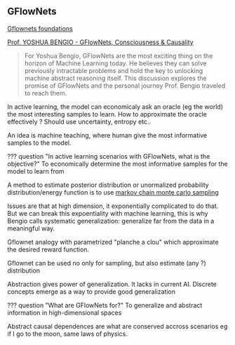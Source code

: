 ## GFlowNets

[Gflownets foundations](https://arxiv.org/pdf/2111.09266.pdf)

[Prof. YOSHUA BENGIO - GFlowNets, Consciousness & Causality](https://www.youtube.com/watch?v=M49TMqK5uCE)

> For Yoshua Bengio, GFlowNets are the most exciting thing on the horizon of Machine Learning today. He believes they can solve previously intractable problems and hold the key to unlocking machine abstract reasoning itself. This discussion explores the promise of GFlowNets and the personal journey Prof. Bengio traveled to reach them.


In active learning, the model can economicaly ask an oracle (eg the world) the most interesting samples to learn. How to approximate the oracle effectively ? Should use uncertainty, entropy etc..

An idea is machine teaching, where human give the most informative samples to the model.

??? question "In active learning scenarios with GFlowNets, what is the objective?"
    To economically determine the most informative samples for the model to learn from

A method to estimate posterior distribution or unormalized probability distribution/energy function is to use [markov chain monte carlo sampling](../../maths/probability/bayesian_inference.md#markov-chain-monte-carlo)

Issues are that at high dimension, it exponentially complicated to do that. But we can break this expoentiality with machine learning, this is why Bengio calls systematic generalization: generalize far from the data in a meaningful way.

Gflownet analogy with parametrized "planche a clou" which approximate the desired reward function.

Gflownet can be used no only for sampling, but also estimate (any ?) distribution

Abstraction gives power of generalization. It lacks in current AI. Discrete concepts emerge as a way to provide good generalization

??? question "What are GFlowNets for?"
    To generalize and abstract information in high-dimensional spaces

Abstract causal dependences are what are conserved accross scenarios eg if I go to the moon, same laws of physics.
